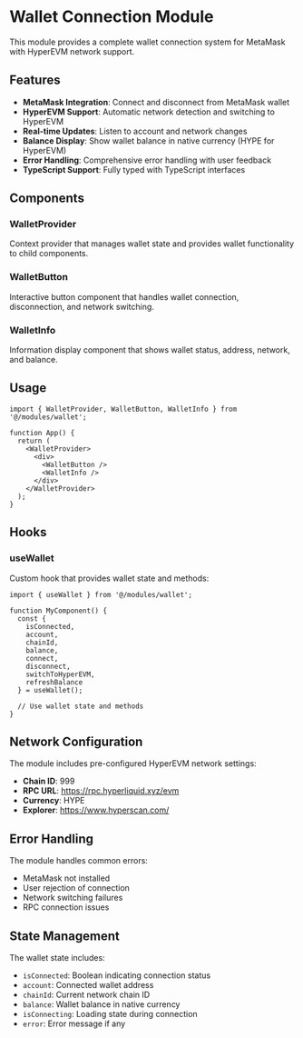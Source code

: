 # Wallet Connection Module

This module provides a complete wallet connection system for MetaMask with HyperEVM network support.

## Features

- **MetaMask Integration**: Connect and disconnect from MetaMask wallet
- **HyperEVM Support**: Automatic network detection and switching to HyperEVM
- **Real-time Updates**: Listen to account and network changes
- **Balance Display**: Show wallet balance in native currency (HYPE for HyperEVM)
- **Error Handling**: Comprehensive error handling with user feedback
- **TypeScript Support**: Fully typed with TypeScript interfaces

## Components

### WalletProvider
Context provider that manages wallet state and provides wallet functionality to child components.

### WalletButton
Interactive button component that handles wallet connection, disconnection, and network switching.

### WalletInfo
Information display component that shows wallet status, address, network, and balance.

## Usage

```tsx
import { WalletProvider, WalletButton, WalletInfo } from '@/modules/wallet';

function App() {
  return (
    <WalletProvider>
      <div>
        <WalletButton />
        <WalletInfo />
      </div>
    </WalletProvider>
  );
}
```

## Hooks

### useWallet
Custom hook that provides wallet state and methods:

```tsx
import { useWallet } from '@/modules/wallet';

function MyComponent() {
  const {
    isConnected,
    account,
    chainId,
    balance,
    connect,
    disconnect,
    switchToHyperEVM,
    refreshBalance
  } = useWallet();
  
  // Use wallet state and methods
}
```

## Network Configuration

The module includes pre-configured HyperEVM network settings:

- **Chain ID**: 999
- **RPC URL**: https://rpc.hyperliquid.xyz/evm
- **Currency**: HYPE
- **Explorer**: https://www.hyperscan.com/

## Error Handling

The module handles common errors:
- MetaMask not installed
- User rejection of connection
- Network switching failures
- RPC connection issues

## State Management

The wallet state includes:
- `isConnected`: Boolean indicating connection status
- `account`: Connected wallet address
- `chainId`: Current network chain ID
- `balance`: Wallet balance in native currency
- `isConnecting`: Loading state during connection
- `error`: Error message if any
